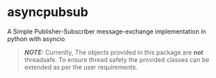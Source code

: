 # asyncpubsub
A Simple Publisher-Subscriber message-exchange implementation in python with asyncio

> **_NOTE:_**  Currently, The objects provided in this package are **not** threadsafe. To ensure thread safety the provided classes can be extended as per the user requirements.